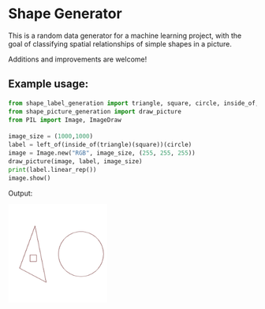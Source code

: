 # Shape Generator
This is a random data generator for a machine learning project, with the goal of classifying spatial relationships of simple shapes in a picture.

Additions and improvements are welcome!
## Example usage:
```python
from shape_label_generation import triangle, square, circle, inside_of, left_of
from shape_picture_generation import draw_picture
from PIL import Image, ImageDraw

image_size = (1000,1000)
label = left_of(inside_of(triangle)(square))(circle)
image = Image.new("RGB", image_size, (255, 255, 255))
draw_picture(image, label, image_size)
print(label.linear_rep())
image.show()
```

Output:

<img src="example_images/example1.jpg" alt="image" width="200"/>
